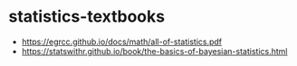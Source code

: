 # statistics-textbooks

- https://egrcc.github.io/docs/math/all-of-statistics.pdf
- https://statswithr.github.io/book/the-basics-of-bayesian-statistics.html
